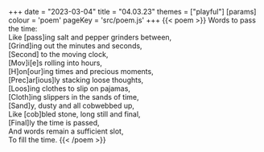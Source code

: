 +++
date = "2023-03-04"
title = "04.03.23"
themes = ["playful"]
[params]
  colour = 'poem'
  pageKey = 'src/poem.js'
+++
{{< poem >}}
Words to pass the time:  
Like [pass]ing salt and pepper grinders between,  
[Grind]ing out the minutes and seconds,  
[Second] to the moving clock,  
[Mov]i[e]s rolling into hours,  
[H]on[our]ing times and precious moments,  
[Prec]ar[ious]ly stacking loose thoughts,  
[Loos]ing clothes to slip on pajamas,  
[Cloth]ing slippers in the sands of time,  
[Sand]y, dusty and all cobwebbed up,  
Like [cob]bled stone, long still and final,  
[Final]ly the time is passed,  
And words remain a sufficient slot,  
To fill the time.
{{< /poem >}}